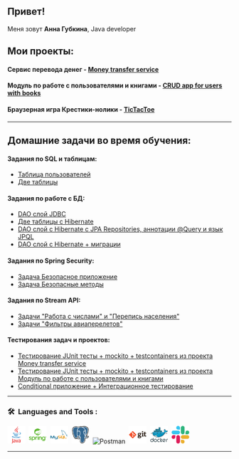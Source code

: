 ## Привет!
Меня зовут **Анна Губкина**, Java developer



## Мои проекты:
#### Сервис перевода денег - [Money transfer service](https://github.com/AnnaGubkina/MoneyTransferService)
#### Модуль по работе с пользователями и книгами - [CRUD app for users with books](https://github.com/AnnaGubkina/Ylab_Spring/tree/test_containers)
#### Браузерная игра Крестики-нолики - [TicTacToe](https://github.com/AnnaGubkina/TicTacToe)

---

## Домашние задачи во время обучения:

#### Задания по SQL и таблицам:
* [Таблица пользователей](https://github.com/AnnaGubkina/Users_Table_SQL)
* [Две таблицы](https://github.com/AnnaGubkina/Two_SQL_tables)

#### Задания по работе с БД:
* [DAO слой JDBC](https://github.com/AnnaGubkina/JDBC_Layer/tree/master)
* [Две таблицы с Hibernate](https://github.com/AnnaGubkina/JDBC_Layer/tree/hibernate)
* [DAO слой c Hibernate с JPA Repositories, аннотации @Query и язык JPQL](https://github.com/AnnaGubkina/Hibernate_layer/tree/jpa-repository-query)
* [DAO слой c Hibernate + миграции](https://github.com/AnnaGubkina/Hibernate_layer/tree/migration-hibernate)

#### Задания по Spring Security:
* [Задача Безопасное приложение](https://github.com/AnnaGubkina/Hibernate_layer/tree/spring_security_endpoints)
* [Задача Безопасные методы](https://github.com/AnnaGubkina/Hibernate_layer/tree/spring_security_methods)

#### Задания по Stream API:
* [Задачи "Работа с числами" и "Перепись населения" ](https://github.com/AnnaGubkina/Stream-Api-Homeworks/tree/master)
* [Задачи "Фильтры авиаперелетов" ](https://github.com/AnnaGubkina/Flight_filters)


#### Тестирования задач и проектов:
* [Тестирование  JUnit тесты + mockito + testcontainers из проекта Money transfer service](https://github.com/AnnaGubkina/MoneyTransferService/tree/master/src/test/java/ru/netology/moneytransferservice)
* [Тестирование  JUnit тесты + mockito + testcontainers из проекта Модуль по работе с пользователями и книгами](https://github.com/AnnaGubkina/Ylab_Spring/tree/test_containers/src/test/java/com/edu/ulab/app_ylab)
* [Conditional приложение + Интеграционное тестирование](https://github.com/AnnaGubkina/Conditional)


---

### 🛠 &nbsp;Languages and Tools :
<p>
<img src="https://github.com/devicons/devicon/blob/master/icons/java/java-original-wordmark.svg" title="Java" alt="Java" width="40" height="40"/>&nbsp;
<img src="https://github.com/devicons/devicon/blob/master/icons/spring/spring-original-wordmark.svg" title="Spring" alt="Spring" width="40" height="40"/>&nbsp;
<img src="https://github.com/devicons/devicon/blob/master/icons/mysql/mysql-original-wordmark.svg" title="MySQL"  alt="MySQL" width="40" height="40"/>&nbsp;
<img src="https://github.com/devicons/devicon/blob/master/icons/postgresql/postgresql-original.svg"  title="PostgreSQL" **alt="PostgreSQL" width="40" height="40"/>&nbsp; 
<img src="https://www.vectorlogo.zone/logos/getpostman/getpostman-icon.svg" title="Postman"  alt="Postman" width="40" height="40"/>&nbsp;
<img src="https://github.com/devicons/devicon/blob/master/icons/git/git-original-wordmark.svg" title="Git" **alt="Git" width="40" height="40"/>&nbsp;
<img src="https://github.com/devicons/devicon/blob/master/icons/docker/docker-original-wordmark.svg"  title="Docker" **alt="Docker" width="40" height="40"/>&nbsp;
<img src="https://github.com/devicons/devicon/blob/master/icons/slack/slack-original.svg"  title="Slack" **alt="Slack" width="40" height="40"/>&nbsp; 
 
</p>

---



<!--
**AnnaGubkina/AnnaGubkina** is a ✨ _special_ ✨ repository because its `README.md` (this file) appears on your GitHub profile.

Here are some ideas to get you started:

- 🔭 I’m currently working on ...
- 🌱 I’m currently learning ...
- 👯 I’m looking to collaborate on ...
- 🤔 I’m looking for help with ...
- 💬 Ask me about ...
- 📫 How to reach me: ...
- 😄 Pronouns: ...
- ⚡ Fun fact: ...
-->

